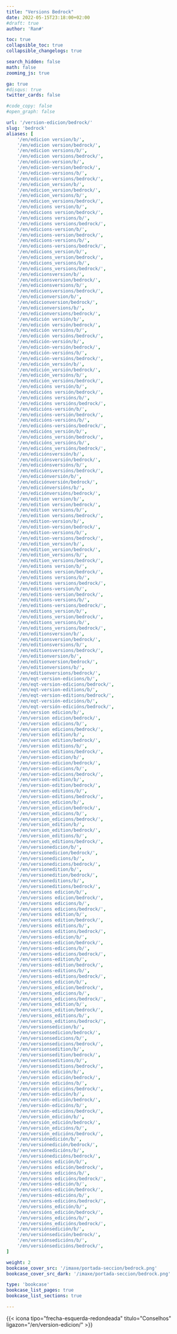```yaml
---
title: "Versions Bedrock"
date: 2022-05-15T23:18:00+02:00
#draft: true
author: 'Ran#'

toc: true
collapsible_toc: true
collapsible_changelogs: true

search_hidden: false
math: false
zooming_js: true

ga: true
#disqus: true
twitter_cards: false

#code_copy: false
#open_graph: false

url: '/version-edicion/bedrock/'
slug: 'bedrock'
aliases: [
    '/en/edicion version/b/',
    '/en/edicion version/bedrock/',
    '/en/edicion versions/b/',
    '/en/edicion versions/bedrock/',
    '/en/edicion-version/b/',
    '/en/edicion-version/bedrock/',
    '/en/edicion-versions/b/',
    '/en/edicion-versions/bedrock/',
    '/en/edicion_version/b/',
    '/en/edicion_version/bedrock/',
    '/en/edicion_versions/b/',
    '/en/edicion_versions/bedrock/',
    '/en/edicions version/b/',
    '/en/edicions version/bedrock/',
    '/en/edicions versions/b/',
    '/en/edicions versions/bedrock/',
    '/en/edicions-version/b/',
    '/en/edicions-version/bedrock/',
    '/en/edicions-versions/b/',
    '/en/edicions-versions/bedrock/',
    '/en/edicions_version/b/',
    '/en/edicions_version/bedrock/',
    '/en/edicions_versions/b/',
    '/en/edicions_versions/bedrock/',
    '/en/edicionsversion/b/',
    '/en/edicionsversion/bedrock/',
    '/en/edicionsversions/b/',
    '/en/edicionsversions/bedrock/',
    '/en/edicionversion/b/',
    '/en/edicionversion/bedrock/',
    '/en/edicionversions/b/',
    '/en/edicionversions/bedrock/',
    '/en/edición versión/b/',
    '/en/edición versión/bedrock/',
    '/en/edición versións/b/',
    '/en/edición versións/bedrock/',
    '/en/edición-versión/b/',
    '/en/edición-versión/bedrock/',
    '/en/edición-versións/b/',
    '/en/edición-versións/bedrock/',
    '/en/edición_versión/b/',
    '/en/edición_versión/bedrock/',
    '/en/edición_versións/b/',
    '/en/edición_versións/bedrock/',
    '/en/edicións versión/b/',
    '/en/edicións versión/bedrock/',
    '/en/edicións versións/b/',
    '/en/edicións versións/bedrock/',
    '/en/edicións-versión/b/',
    '/en/edicións-versión/bedrock/',
    '/en/edicións-versións/b/',
    '/en/edicións-versións/bedrock/',
    '/en/edicións_versión/b/',
    '/en/edicións_versión/bedrock/',
    '/en/edicións_versións/b/',
    '/en/edicións_versións/bedrock/',
    '/en/ediciónsversión/b/',
    '/en/ediciónsversión/bedrock/',
    '/en/ediciónsversións/b/',
    '/en/ediciónsversións/bedrock/',
    '/en/ediciónversión/b/',
    '/en/ediciónversión/bedrock/',
    '/en/ediciónversións/b/',
    '/en/ediciónversións/bedrock/',
    '/en/edition version/b/',
    '/en/edition version/bedrock/',
    '/en/edition versions/b/',
    '/en/edition versions/bedrock/',
    '/en/edition-version/b/',
    '/en/edition-version/bedrock/',
    '/en/edition-versions/b/',
    '/en/edition-versions/bedrock/',
    '/en/edition_version/b/',
    '/en/edition_version/bedrock/',
    '/en/edition_versions/b/',
    '/en/edition_versions/bedrock/',
    '/en/editions version/b/',
    '/en/editions version/bedrock/',
    '/en/editions versions/b/',
    '/en/editions versions/bedrock/',
    '/en/editions-version/b/',
    '/en/editions-version/bedrock/',
    '/en/editions-versions/b/',
    '/en/editions-versions/bedrock/',
    '/en/editions_version/b/',
    '/en/editions_version/bedrock/',
    '/en/editions_versions/b/',
    '/en/editions_versions/bedrock/',
    '/en/editionsversion/b/',
    '/en/editionsversion/bedrock/',
    '/en/editionsversions/b/',
    '/en/editionsversions/bedrock/',
    '/en/editionversion/b/',
    '/en/editionversion/bedrock/',
    '/en/editionversions/b/',
    '/en/editionversions/bedrock/',
    '/en/eqt-version-edicions/b/',
    '/en/eqt-version-edicions/bedrock/',
    '/en/eqt-version-editions/b/',
    '/en/eqt-version-editions/bedrock/',
    '/en/eqt-versión-edicións/b/',
    '/en/eqt-versión-edicións/bedrock/',
    '/en/version edicion/b/',
    '/en/version edicion/bedrock/',
    '/en/version edicions/b/',
    '/en/version edicions/bedrock/',
    '/en/version edition/b/',
    '/en/version edition/bedrock/',
    '/en/version editions/b/',
    '/en/version editions/bedrock/',
    '/en/version-edicion/b/',
    '/en/version-edicion/bedrock/',
    '/en/version-edicions/b/',
    '/en/version-edicions/bedrock/',
    '/en/version-edition/b/',
    '/en/version-edition/bedrock/',
    '/en/version-editions/b/',
    '/en/version-editions/bedrock/',
    '/en/version_edicion/b/',
    '/en/version_edicion/bedrock/',
    '/en/version_edicions/b/',
    '/en/version_edicions/bedrock/',
    '/en/version_edition/b/',
    '/en/version_edition/bedrock/',
    '/en/version_editions/b/',
    '/en/version_editions/bedrock/',
    '/en/versionedicion/b/',
    '/en/versionedicion/bedrock/',
    '/en/versionedicions/b/',
    '/en/versionedicions/bedrock/',
    '/en/versionedition/b/',
    '/en/versionedition/bedrock/',
    '/en/versioneditions/b/',
    '/en/versioneditions/bedrock/',
    '/en/versions edicion/b/',
    '/en/versions edicion/bedrock/',
    '/en/versions edicions/b/',
    '/en/versions edicions/bedrock/',
    '/en/versions edition/b/',
    '/en/versions edition/bedrock/',
    '/en/versions editions/b/',
    '/en/versions editions/bedrock/',
    '/en/versions-edicion/b/',
    '/en/versions-edicion/bedrock/',
    '/en/versions-edicions/b/',
    '/en/versions-edicions/bedrock/',
    '/en/versions-edition/b/',
    '/en/versions-edition/bedrock/',
    '/en/versions-editions/b/',
    '/en/versions-editions/bedrock/',
    '/en/versions_edicion/b/',
    '/en/versions_edicion/bedrock/',
    '/en/versions_edicions/b/',
    '/en/versions_edicions/bedrock/',
    '/en/versions_edition/b/',
    '/en/versions_edition/bedrock/',
    '/en/versions_editions/b/',
    '/en/versions_editions/bedrock/',
    '/en/versionsedicion/b/',
    '/en/versionsedicion/bedrock/',
    '/en/versionsedicions/b/',
    '/en/versionsedicions/bedrock/',
    '/en/versionsedition/b/',
    '/en/versionsedition/bedrock/',
    '/en/versionseditions/b/',
    '/en/versionseditions/bedrock/',
    '/en/versión edición/b/',
    '/en/versión edición/bedrock/',
    '/en/versión edicións/b/',
    '/en/versión edicións/bedrock/',
    '/en/versión-edición/b/',
    '/en/versión-edición/bedrock/',
    '/en/versión-edicións/b/',
    '/en/versión-edicións/bedrock/',
    '/en/versión_edición/b/',
    '/en/versión_edición/bedrock/',
    '/en/versión_edicións/b/',
    '/en/versión_edicións/bedrock/',
    '/en/versiónedición/b/',
    '/en/versiónedición/bedrock/',
    '/en/versiónedicións/b/',
    '/en/versiónedicións/bedrock/',
    '/en/versións edición/b/',
    '/en/versións edición/bedrock/',
    '/en/versións edicións/b/',
    '/en/versións edicións/bedrock/',
    '/en/versións-edición/b/',
    '/en/versións-edición/bedrock/',
    '/en/versións-edicións/b/',
    '/en/versións-edicións/bedrock/',
    '/en/versións_edición/b/',
    '/en/versións_edición/bedrock/',
    '/en/versións_edicións/b/',
    '/en/versións_edicións/bedrock/',
    '/en/versiónsedición/b/',
    '/en/versiónsedición/bedrock/',
    '/en/versiónsedicións/b/',
    '/en/versiónsedicións/bedrock/',
]

weight: 2
bookcase_cover_src: '/imaxe/portada-seccion/bedrock.png'
bookcase_cover_src_dark: '/imaxe/portada-seccion/bedrock.png'

type: 'bookcase'
bookcase_list_pages: true
bookcase_list_sections: true

---
```


{{< icona tipo="frecha-esquerda-redondeada" titulo="Conselhos" ligazon="/en/version-edicion/" >}}
